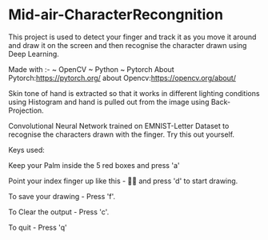 # Mid-air-CharacterRecongnition

This project is used to detect your finger and track it as you move it around and draw it on the screen and then 
recognise the character drawn using Deep Learning.

Made with :- ~ OpenCV ~ Python ~ Pytorch
About Pytorch:https://pytorch.org/
about Opencv:https://opencv.org/about/

Skin tone of hand is extracted so that it works in different lighting conditions using Histogram and
hand is pulled out from the image using Back-Projection.

Convolutional Neural Network trained on EMNIST-Letter Dataset to recognise the characters drawn with the finger.
Try this out yourself.

Keys used:

Keep your Palm inside the 5 red boxes and press 'a'

Point your index finger up like this - ☝🏻 and press 'd' to start drawing.

To save your drawing - Press 'f'.

To Clear the output - Press 'c'.

To quit - Press 'q'

